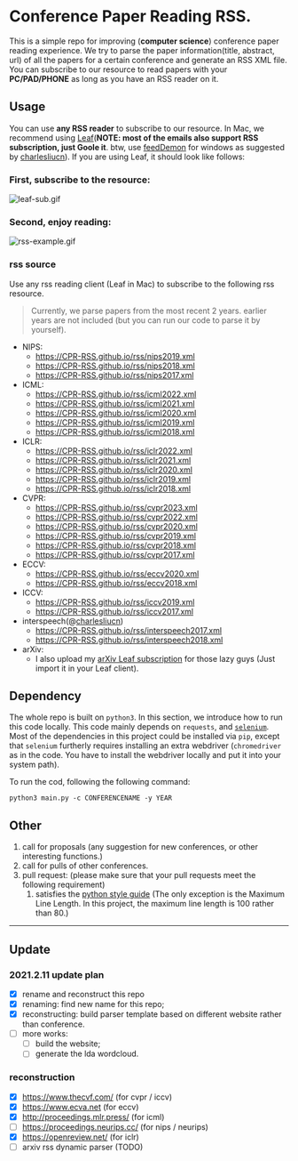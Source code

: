 # Conference Paper Reading RSS.

This is a simple repo for improving (**computer science**) conference paper reading experience. We try to parse the paper information(title, abstract, url) of all the papers for a certain conference and generate an RSS XML file. You can subscribe to our resource to read papers with your **PC/PAD/PHONE** as long as you have an RSS reader on it.

## Usage

You can use **any RSS reader** to subscribe to our resource. In Mac, we recommend using [Leaf](https://itunes.apple.com/cn/app/leaf-rss-%E6%96%B0%E9%97%BB%E9%98%85%E8%AF%BB%E5%99%A8/id576338668?mt=12)(**NOTE: most of the emails also support RSS subscription, just Goole it**. btw, use [feedDemon](http://www.feeddemon.com/) for windows as suggested by [charlesliucn](https://github.com/charlesliucn)). If you are using Leaf, it should look like follows:

### First, subscribe to the resource:

![leaf-sub.gif](leaf-sub.gif)

### Second, enjoy reading:

![rss-example.gif](rss-example.gif)

### rss source

Use any rss reading client (Leaf in Mac) to subscribe to the following rss resource.

> Currently, we parse papers from the most recent 2 years. earlier years are not included (but you can run our code to parse it by yourself).

+ NIPS:
  + https://CPR-RSS.github.io/rss/nips2019.xml
  + https://CPR-RSS.github.io/rss/nips2018.xml
  + https://CPR-RSS.github.io/rss/nips2017.xml
+ ICML:
  + https://CPR-RSS.github.io/rss/icml2022.xml
  + https://CPR-RSS.github.io/rss/icml2021.xml
  + https://CPR-RSS.github.io/rss/icml2020.xml
  + https://CPR-RSS.github.io/rss/icml2019.xml
  + https://CPR-RSS.github.io/rss/icml2018.xml
+ ICLR:
  + https://CPR-RSS.github.io/rss/iclr2022.xml
  + https://CPR-RSS.github.io/rss/iclr2021.xml
  + https://CPR-RSS.github.io/rss/iclr2020.xml
  + https://CPR-RSS.github.io/rss/iclr2019.xml
  + https://CPR-RSS.github.io/rss/iclr2018.xml
+ CVPR:
  + https://CPR-RSS.github.io/rss/cvpr2023.xml
  + https://CPR-RSS.github.io/rss/cvpr2022.xml
  + https://CPR-RSS.github.io/rss/cvpr2020.xml
  + https://CPR-RSS.github.io/rss/cvpr2019.xml
  + https://CPR-RSS.github.io/rss/cvpr2018.xml
  + https://CPR-RSS.github.io/rss/cvpr2017.xml
+ ECCV:
  + https://CPR-RSS.github.io/rss/eccv2020.xml
  + https://CPR-RSS.github.io/rss/eccv2018.xml
+ ICCV:
  + https://CPR-RSS.github.io/rss/iccv2019.xml
  + https://CPR-RSS.github.io/rss/iccv2017.xml
+ interspeech(@[charlesliucn](https://github.com/charlesliucn))
  + https://CPR-RSS.github.io/rss/interspeech2017.xml
  + https://CPR-RSS.github.io/rss/interspeech2018.xml
+ arXiv:
  + I also upload my [arXiv Leaf subscription](https://github.com/paper-gem/paper-gem.github.io/blob/master/Leaf%20Subscriptions.xml) for those lazy guys (Just import it in your Leaf client).

## Dependency

The whole repo is built on `python3`. In this section, we introduce how to run this code locally. This code mainly depends on `requests`, and [`selenium`](https://www.selenium.dev/documentation/en/webdriver/). Most of the dependencies in this project could be installed via `pip`, except that `selenium`  furtherly requires installing an extra webdriver (`chromedriver` as in the code. You have to install the webdriver locally and put it into your system path).

To run the cod, following the following command:

```shell
python3 main.py -c CONFERENCENAME -y YEAR
```

## Other

1. call for proposals (any suggestion for new conferences, or other interesting functions.)
2. call for pulls of other conferences.
3. pull request: (please make sure that your pull requests meet the following requirement)
   1. satisfies the [python style guide](https://www.python.org/dev/peps/pep-0008/) (The only exception is the Maximum Line Length. In this project, the maximum line length is 100 rather than 80.)

---

## Update

### 2021.2.11 update plan

* [X] rename and reconstruct this repo
* [X] renaming: find new name for this repo;
* [X] reconstructing: build parser template based on different website rather than conference.
* [ ] more works:
  * [ ] build the website;
  * [ ] generate the lda wordcloud.

### reconstruction

* [X] https://www.thecvf.com/ (for cvpr / iccv)
* [X] https://www.ecva.net (for eccv)
* [X] http://proceedings.mlr.press/ (for icml)
* [ ] https://proceedings.neurips.cc/ (for nips / neurips)
* [X] https://openreview.net/ (for iclr)
* [ ] arxiv rss dynamic parser (TODO)
